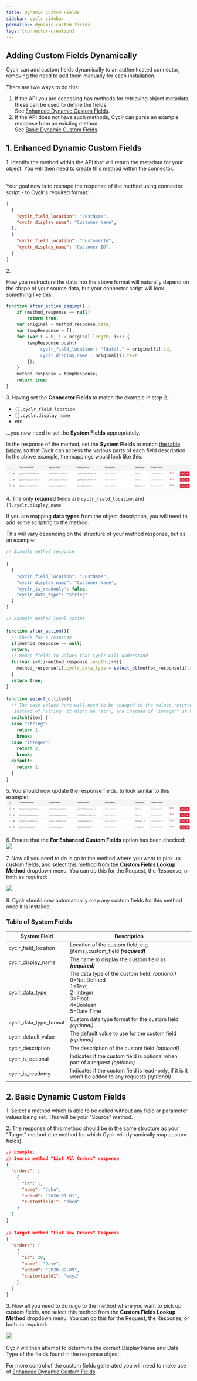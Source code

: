 ```yaml
---
title: Dynamic Custom Fields
sidebar: cyclr_sidebar
permalink: dynamic-custom-fields
tags: [connector-creation]
---
```


Adding Custom Fields Dynamically
----------------------------------

Cyclr can add custom fields dynamically to an authenticated connector, removing the need to add them manually for each installation.

There are two ways to do this:

1. If the API you are accessing has methods for retrieving object metadata, these can be used to define the fields.  <br>See [Enhanced Dynamic Custom Fields](#Enhanced).
2. If the API does not have such methods, Cyclr can parse an example response from an existing method. <br>See [Basic Dynamic Custom Fields](#Basic).

<a name="Enhanced">1. Enhanced Dynamic Custom Fields</a>
----------------------
1\. Identify the method within the API that will return the metadata for your object.  You will then need to [create this method within the connector](./connector-methods).<br><br>

Your goal now is to reshape the response of the method using connector script - to Cyclr's required format:

```json
[
  {
    "cyclr_field_location": "CustName",
    "cyclr_display_name": "Customer Name",
  },
  {
    "cyclr_field_location": "CustomerId",
    "cyclr_display_name": "Customer ID",
  }
]
```

2\.

How you restructure the data into the above format will naturally depend on the shape of your source data, but your connector script will look something like this:

```javascript
function after_action_paging() {
    if (method_response == null)
        return true;
    var original = method_response.data;
    var tempResponse = [];
    for (var i = 0; i < original.length; i++) {
        tempResponse.push({
            'cyclr_field_location': "[data]." + original[i].id,
            'cyclr_display_name': original[i].text
        });
    }
    method_response = tempResponse;
    return true;
}
```

3\. Having set the **Connector Fields** to match the example in step 2...
* ```[].cyclr_field_location```
* ```[].cyclr.display_name```
* etc

...you now need to set the **System Fields** appropriately.

 In the response of the method, set the **System Fields** to match [the table below](#systemfields), so that Cyclr can access the various parts of each field description.  In the above example, the mappings would look like this:

![](./images/basic-mappings.png)

4\. The only **required** fields are ```cyclr_field_location``` and ```[].cyclr.display_name```.

If you are mapping **data types** from the object description, you will need to add some scripting to the method.  

This will vary depending on the structure of your method response, but as an example:

```javascript
// Example method response

[
  {
    "cyclr_field_location": "CustName",
    "cyclr_display_name": "Customer Name",
    "cyclr_is_readonly": false,
    "cyclr_data_type": "string"    
  }
]

```

```javascript
// Example method-level script

function after_action(){
  // Check for a response
  if(method_response == null)
  return;
  // Remap fields to values that Cyclr will understand
  for(var i=0;i<method_response.length;i++){
    method_response[i].cyclr_data_type = select_dt(method_response[i].cyclr_data_type);
  }
  return true;
}

function select_dt(item){
  /* The case values here will need to be changed to the values returned by your method, so
   instead of "string" it might be "str", and instead of "integer" it might be "int32".*/
  switch(item) {
  case "string":
    return 1;
    break;
  case "integer":
    return 2;
    break;
  default:
    return 1;
  }
}
```

5\. You should now update the response fields, to look similar to this example:
![](./images/basic-mappings-with-dt.png)

6\. Ensure that the **For Enhanced Custom Fields** option has been checked:
![](./images/for-enhanced-custom-fields.png)

7\. Now all you need to do is go to the method where you want to pick up custom fields, and select this method from the **Custom Fields Lookup Method** dropdown menu.  You can do this for the Request, the Response, or both as required:

![](./images/dynamic_custom_fields_image_2.png)

8\. Cyclr should now automatically map any custom fields for this method once it is installed.

### <a name="systemfields"></a>Table of System Fields

System Field | Description
--- | ---
cyclr_field_location | Location of the custom field, e.g. [items].custom_field ***(required)***
cyclr_display_name | The name to display the custom field as ***(required)***
cyclr_data_type | The data type of the custom field: *(optional)*<br>0=Not Defined<br>1=Text<br>2=Integer<br>3=Float<br>4=Boolean<br>5=Date Time
cyclr_data_type_format | Custom data type format for the custom field *(optional)*
cyclr_default_value | The default value to use for the custom field *(optional)*
cyclr_description | The description of the custom field *(optional)*
cyclr_is_optional | Indicates if the custom field is optional when part of a request *(optional)*
cyclr_is_readonly | Indicates if the custom field is read-only, if it is it won't be added to any requests *(optional)*

<a name="Basic">2. Basic Dynamic Custom Fields</a>
----------------------
1\. Select a method which is able to be called without any field or parameter values being set.  This will be your "Source" method.

2\. The response of this method should be in the same structure as your "Target" method (the method for which Cyclr will dynamically map custom fields).

```json
// Example:
// Source method "List All Orders" response
{
  "orders": [
    {
      "id": 1,
      "name": "John",
      "added": "2020-01-01",
      "customfield1": "abcd"
    }
  ]
}

// Target method "List New Orders" Response
{
  "orders": [
    {
      "id": 29,
      "name": "Dave",
      "added": "2020-09-09",
      "customfield1": "wxyz"
    }
  ]
}
```
3\. Now all you need to do is go to the method where you want to pick up custom fields, and select this method from the **Custom Fields Lookup Method** dropdown menu.  You can do this for the Request, the Response, or both as required:

![](./images/dynamic_custom_fields_image_1.png)

Cyclr will then attempt to determine the correct Display Name and Data Type of the fields found in the response object.

For more control of the custom fields generated you will need to make use of [Enhanced Dynamic Custom Fields](#Enhanced).

